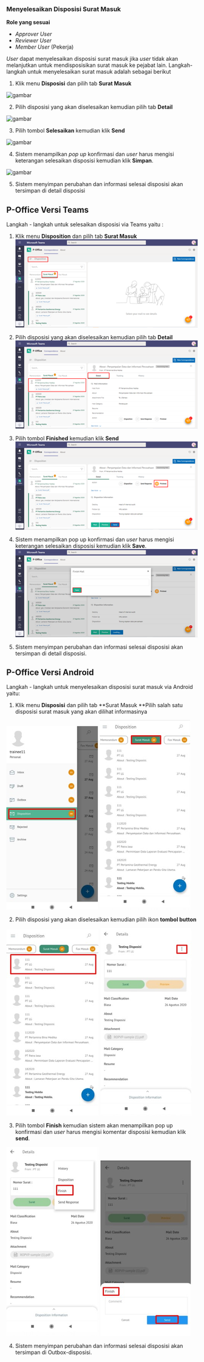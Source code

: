 ### **Menyelesaikan Disposisi Surat Masuk**

**Role yang sesuai**

- *Approver User*
- *Reviewer User*
- *Member User* (Pekerja) 

_User_ dapat menyelesaikan disposisi surat masuk jika _user_ tidak akan melanjutkan untuk mendisposisikan surat masuk ke pejabat lain. Langkah-langkah untuk menyelesaikan surat masuk adalah sebagai berikut


1.    Klik menu **Disposisi** dan pilih tab **Surat Masuk**

![gambar](SC_SuratMasuk/SM46.png)

2.    Pilih disposisi yang akan diselesaikan kemudian pilih tab **Detail**

![gambar](SC_SuratMasuk/SM47.png)

3.    Pilih tombol **Selesaikan** kemudian klik **Send**

![gambar](SC_SuratMasuk/SM48.png)

4.    Sistem menampilkan _pop up_ konfirmasi dan _user_ harus mengisi keterangan selesaikan disposisi kemudian klik **Simpan**.

![gambar](SC_SuratMasuk/SM49.png)

5.    Sistem menyimpan perubahan dan informasi selesai disposisi akan tersimpan di detail disposisi



## **P-Office Versi Teams**

Langkah - langkah untuk selesaikan disposisi via Teams yaitu :

 1.    Klik menu **Disposition** dan pilih tab **Surat Masuk**
![gambar](SuratMasuk/SM_Teams/SM49.png)

 2.    Pilih disposisi yang akan diselesaikan kemudian pilih tab **Detail**
![gambar](SuratMasuk/SM_Teams/SM50.png)

 3.    Pilih tombol **Finished** kemudian klik **Send**
![gambar](SuratMasuk/SM_Teams/SM51.png)

 4.    Sistem menampilkan pop up konfirmasi dan _user_ harus mengisi keterangan selesaikan disposisi kemudian klik **Save**.
![gambar](SuratMasuk/SM_Teams/SM52.png)

 5.    Sistem menyimpan perubahan dan informasi selesai disposisi akan tersimpan di detail disposisi.

## **P-Office Versi Android**

Langkah - langkah untuk menyelesaikan disposisi surat masuk via Android yaitu:

1. Klik menu **Disposisi** dan pilih tab **Surat Masuk **Pilih salah satu disposisi surat masuk yang akan dilihat informasinya

![gambar](SuratMasuk/SM_Android/Selesaidisposisi\A01.jpg) ![gambar](SuratMasuk/SM_Android/Selesaidisposisi\A001.jpg) 

2. Pilih disposisi yang akan diselesaikan kemudian pilih ikon **tombol button**

![gambar](SuratMasuk/SM_Android/Selesaidisposisi\A02.jpg) ![gambar](SuratMasuk/SM_Android/Selesaidisposisi\A03.jpg) 

3. Pilih tombol **Finish** kemudian sistem akan menampilkan pop up konfirmasi dan _user_ harus mengisi komentar disposisi kemudian klik **send**.

![gambar](SuratMasuk/SM_Android/Selesaidisposisi\A04.jpg) ![gambar](SuratMasuk/SM_Android/Selesaidisposisi\A05.jpg)  

4. Sistem menyimpan perubahan dan informasi selesai disposisi akan tersimpan di Outbox-disposisi.
